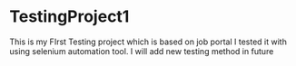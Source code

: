 # TestingProject1
This is my FIrst Testing project which is based on job portal I tested it with using selenium automation tool.
I will add new testing method in future 
